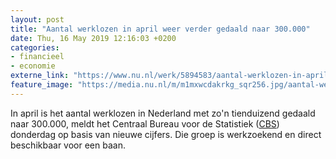 ```yaml
---
layout: post
title: "Aantal werklozen in april weer verder gedaald naar 300.000"
date: Thu, 16 May 2019 12:16:03 +0200
categories: 
- financieel 
- economie 
externe_link: "https://www.nu.nl/werk/5894583/aantal-werklozen-in-april-weer-verder-gedaald-naar-300000.html"
feature_image: "https://media.nu.nl/m/m1mxwcdakrkg_sqr256.jpg/aantal-werklozen-in-april-weer-verder-gedaald-naar-300000.jpg"
---
```


In april is het aantal werklozen in Nederland met zo'n tienduizend gedaald naar 300.000, meldt het Centraal Bureau voor de Statistiek (<a href="https://www.cbs.nl/nl-nl/nieuws/2019/20/werkloosheid-verder-gedaald-naar-300-duizend" target="_blank">CBS</a>) donderdag op basis van nieuwe cijfers. Die groep is werkzoekend en direct beschikbaar voor een baan.

